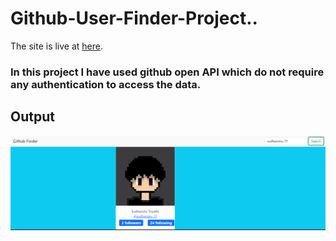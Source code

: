 # Github-User-Finder-Project..


The site is live at [here](https://sudhanshu-77.github.io/Github_User_Finder.github.io/).


### In this project I have used github open API which do not require any authentication to access the data.

## Output

![Output Screen shot](resources/sc.png)
